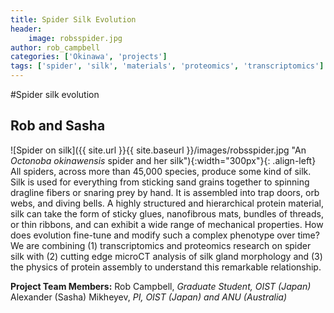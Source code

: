 ```yaml
---
title: Spider Silk Evolution
header:
    image: robsspider.jpg
author: rob_campbell
categories: ['Okinawa', 'projects']
tags: ['spider', 'silk', 'materials', 'proteomics', 'transcriptomics']
---
```


#Spider silk evolution
## Rob and Sasha

![Spider on silk]({{ site.url }}{{ site.baseurl }}/images/robsspider.jpg "An _Octonoba okinawensis_ spider and her silk"){:width="300px"}{: .align-left} All spiders, across more than 45,000 species, produce some kind of silk. Silk is used for everything from sticking sand grains together to spinning dragline fibers or snaring prey by hand. It is assembled into trap doors, orb webs, and diving bells. A highly structured and hierarchical protein material, silk can take the form of sticky glues, nanofibrous mats, bundles of threads, or thin ribbons, and can exhibit a wide range of mechanical properties. How does evolution fine-tune and modify such a complex phenotype over time? We are combining (1) transcriptomics and proteomics research on spider silk with (2) cutting edge microCT analysis of silk gland morphology and (3) the physics of protein assembly to understand this remarkable relationship.

**Project Team Members:**
Rob Campbell, _Graduate Student, OIST (Japan)_
Alexander (Sasha) Mikheyev, _PI, OIST (Japan) and ANU (Australia)_
